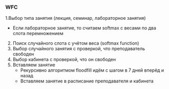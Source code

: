 ### WFC
1.Выбор типа занятия (лекция, семинар, лабораторное занятия)
   - Если лабораторное занятие, то считаем softmax с весами по два слота перемножением
2. Поиск случайного слота с учётом веса (softmax function)
3. Выбор случайного занятия с проверкой, что преподаватель свободен
4. Выбор кабинета с проверкой, что он свободен
5. Вставляем занятие
   - Рекурсивно алгоритмом floodfill идём с шагом в 7 дней вперёд и назад
   - Вставляем занятие в расписание преподавателя и кабинета
